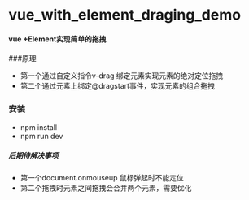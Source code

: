 # vue_with_element_draging_demo
#### vue +Element实现简单的拖拽
###原理
- 第一个通过自定义指令v-drag 绑定元素实现元素的绝对定位拖拽
- 第二个通过元素上绑定@dragstart事件，实现元素的组合拖拽
### 安装
- npm install
- npm run dev
##### 后期待解决事项
- 第一个document.onmouseup 鼠标弹起时不能定位
- 第二个拖拽时元素之间拖拽会合并两个元素，需要优化
